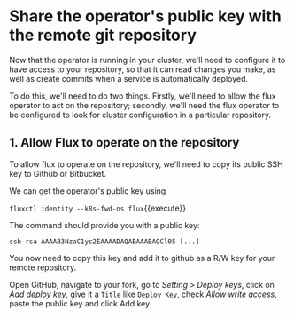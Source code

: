 # Share the operator's public key with the remote git repository

Now that the operator is running in your cluster, we'll need to configure it to have access to your repository, so that it can read changes you make, as well as create commits when a service is automatically deployed.

To do this, we'll need to do two things. Firstly, we'll need to allow the flux operator to act on the repository; secondly, we'll need the flux operator to be configured to look for cluster configuration in a particular repository.

## 1. Allow Flux to operate on the repository

To allow flux to operate on the repository, we'll need to copy its public SSH key to Github or Bitbucket.

We can get the operator's public key using

`fluxctl identity --k8s-fwd-ns flux`{{execute}}

The command should provide you with a public key:

```
ssh-rsa AAAAB3NzaC1yc2EAAAADAQABAAABAQCl05 [...]
```

You now need to copy this key and add it to github as a R/W key for your remote repository.

Open GitHub, navigate to your fork, go to *Setting* > *Deploy keys*, click on *Add deploy key*, give it a `Title` like `Deploy Key`, check *Allow write access*, paste the public key and click Add key.
